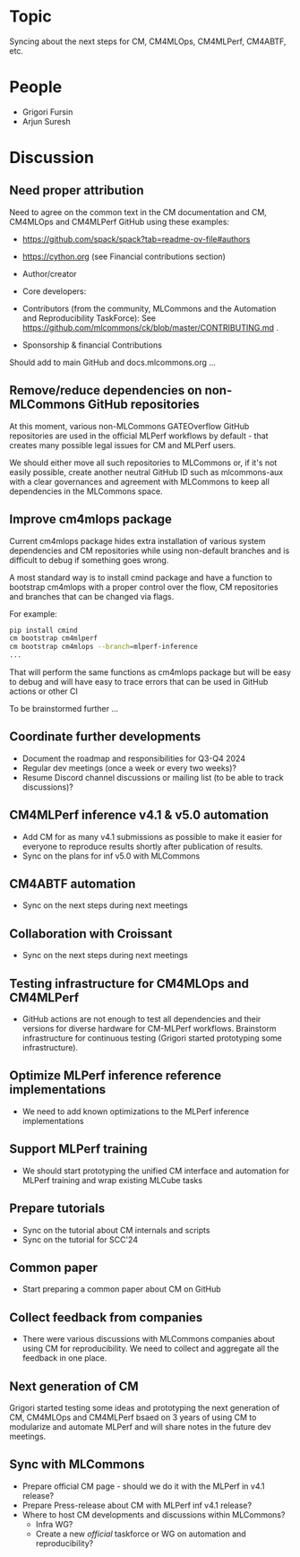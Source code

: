 # Topic

Syncing about the next steps for CM, CM4MLOps, CM4MLPerf, CM4ABTF, etc.

# People

* Grigori Fursin
* Arjun Suresh

# Discussion

## Need proper attribution

Need to agree on the common text in the CM documentation and CM, CM4MLOps and CM4MLPerf GitHub
using these examples:

* https://github.com/spack/spack?tab=readme-ov-file#authors
* https://cython.org (see Financial contributions section)

* Author/creator
* Core developers: 
* Contributors (from the community, MLCommons and the Automation and Reproducibility TaskForce):
  See https://github.com/mlcommons/ck/blob/master/CONTRIBUTING.md .
* Sponsorship & financial Contributions

Should add to main GitHub and docs.mlcommons.org ...

## Remove/reduce dependencies on non-MLCommons GitHub repositories

At this moment, various non-MLCommons GATEOverflow GitHub repositories are used 
in the official MLPerf workflows by default - that creates many possible legal issues
for CM and MLPerf users.

We should either move all such repositories to MLCommons 
or, if it's not easily possible, create another neutral GitHub ID 
such as mlcommons-aux with a clear governances and agreement
with MLCommons to keep all dependencies in the MLCommons space.

## Improve cm4mlops package

Current cm4mlops package hides extra installation of various system dependencies 
and CM repositories while using non-default branches and is difficult to debug if something goes wrong.

A most standard way is to install cmind package and have a function to bootstrap cm4mlops
with a proper control over the flow, CM repositories and branches that can be changed via flags.

For example:
```bash
pip install cmind
cm bootstrap cm4mlperf
cm bootstrap cm4mlops --branch=mlperf-inference
...
```

That will perform the same functions as cm4mlops package but will be easy to debug and will have easy to trace errors
that can be used in GitHub actions or other CI

To be brainstormed further ...

## Coordinate further developments

* Document the roadmap and responsibilities for Q3-Q4 2024
* Regular dev meetings (once a week or every two weeks)?
* Resume Discord channel discussions or mailing list (to be able to track discussions)?

## CM4MLPerf inference v4.1 & v5.0 automation

* Add CM for as many v4.1 submissions as possible to make it easier for everyone to reproduce results shortly after publication of results.
* Sync on the plans for inf v5.0 with MLCommons

## CM4ABTF automation

* Sync on the next steps during next meetings

## Collaboration with Croissant

* Sync on the next steps during next meetings

## Testing infrastructure for CM4MLOps and CM4MLPerf

* GitHub actions are not enough to test all dependencies and their versions for diverse hardware for CM-MLPerf workflows.
  Brainstorm infrastructure for continuous testing (Grigori started prototyping some infrastructure).

## Optimize MLPerf inference reference implementations

* We need to add known optimizations to the MLPerf inference implementations

## Support MLPerf training

* We should start prototyping the unified CM interface and automation for MLPerf training and wrap existing MLCube tasks

## Prepare tutorials

* Sync on the tutorial about CM internals and scripts
* Sync on the tutorial for SCC'24

## Common paper

* Start preparing a common paper about CM on GitHub 

## Collect feedback from companies

* There were various discussions with MLCommons companies about using CM for reproducibility.
  We need to collect and aggregate all the feedback in one place.

## Next generation of CM

Grigori started testing some ideas and prototyping the next generation of CM, CM4MLOps and CM4MLPerf 
bsaed on 3 years of using CM to modularize and automate MLPerf and will share notes in the future dev meetings.

## Sync with MLCommons

* Prepare official CM page - should we do it with the MLPerf in v4.1 release?
* Prepare Press-release about CM with MLPerf inf v4.1 release?
* Where to host CM developments and discussions within MLCommons?
  * Infra WG?
  * Create a new *official* taskforce or WG on automation and reproducibility?

